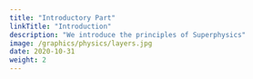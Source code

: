 ```yaml
---
title: "Introductory Part"
linkTitle: "Introduction"
description: "We introduce the principles of Superphysics"
image: /graphics/physics/layers.jpg
date: 2020-10-31
weight: 2
---
```

